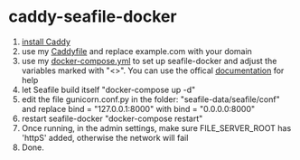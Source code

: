 # caddy-seafile-docker
1. [install Caddy](https://caddyserver.com/docs/install)
2. use my [Caddyfile](https://github.com/xhz8s/Caddy-seafile-docker/blob/main/Caddyfile) and replace example.com with your domain
3. use my [docker-compose.yml](https://github.com/xhz8s/Caddy-seafile-docker/blob/main/docker-compose.yml) to set up seafile-docker and adjust the variables marked with "<>". You can use the offical [documentation](https://manual.seafile.com/docker/deploy_seafile_with_docker/) for help
4. let Seafile build itself "docker-compose up -d"
5. edit the file gunicorn.conf.py in the folder: "seafile-data/seafile/conf" and replace bind = "127.0.0.1:8000" with bind = "0.0.0.0:8000"
6. restart seafile-docker "docker-compose restart"
7. Once running, in the admin settings, make sure FILE_SERVER_ROOT has 'httpS' added, otherwise the network will fail
8. Done.
